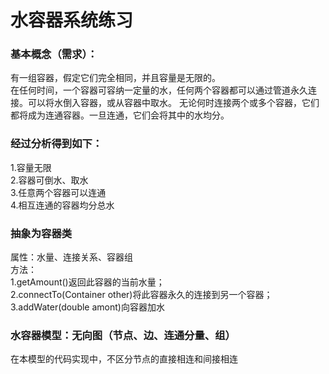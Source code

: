 # 水容器系统练习  
### 基本概念（需求）：  
有一组容器，假定它们完全相同，并且容量是无限的。  
在任何时间，一个容器可容纳一定量的水，任何两个容器都可以通过管道永久连接。可以将水倒入容器，或从容器中取水。
无论何时连接两个或多个容器，它们都将成为连通容器。一旦连通，它们会将其中的水均分。  
### 经过分析得到如下：  
1.容量无限  
2.容器可倒水、取水  
3.任意两个容器可以连通  
4.相互连通的容器均分总水  

### 抽象为容器类  
属性：水量、连接关系、容器组  
方法：  
1.getAmount()返回此容器的当前水量；  
2.connectTo(Container other)将此容器永久的连接到另一个容器；  
3.addWater(double amont)向容器加水

### 水容器模型：无向图（节点、边、连通分量、组）  
在本模型的代码实现中，不区分节点的直接相连和间接相连